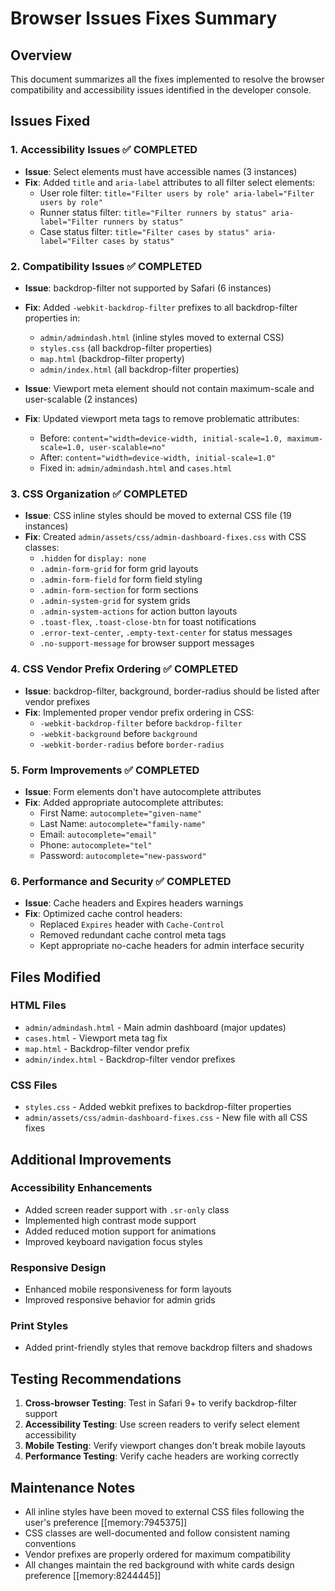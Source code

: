 # Browser Issues Fixes Summary

## Overview
This document summarizes all the fixes implemented to resolve the browser compatibility and accessibility issues identified in the developer console.

## Issues Fixed

### 1. Accessibility Issues ✅ COMPLETED
- **Issue**: Select elements must have accessible names (3 instances)
- **Fix**: Added `title` and `aria-label` attributes to all filter select elements:
  - User role filter: `title="Filter users by role" aria-label="Filter users by role"`
  - Runner status filter: `title="Filter runners by status" aria-label="Filter runners by status"`  
  - Case status filter: `title="Filter cases by status" aria-label="Filter cases by status"`

### 2. Compatibility Issues ✅ COMPLETED
- **Issue**: backdrop-filter not supported by Safari (6 instances)
- **Fix**: Added `-webkit-backdrop-filter` prefixes to all backdrop-filter properties in:
  - `admin/admindash.html` (inline styles moved to external CSS)
  - `styles.css` (all backdrop-filter properties)
  - `map.html` (backdrop-filter property)
  - `admin/index.html` (all backdrop-filter properties)

- **Issue**: Viewport meta element should not contain maximum-scale and user-scalable (2 instances)
- **Fix**: Updated viewport meta tags to remove problematic attributes:
  - Before: `content="width=device-width, initial-scale=1.0, maximum-scale=1.0, user-scalable=no"`
  - After: `content="width=device-width, initial-scale=1.0"`
  - Fixed in: `admin/admindash.html` and `cases.html`

### 3. CSS Organization ✅ COMPLETED
- **Issue**: CSS inline styles should be moved to external CSS file (19 instances)
- **Fix**: Created `admin/assets/css/admin-dashboard-fixes.css` with CSS classes:
  - `.hidden` for `display: none`
  - `.admin-form-grid` for form grid layouts
  - `.admin-form-field` for form field styling
  - `.admin-form-section` for form sections
  - `.admin-system-grid` for system grids
  - `.admin-system-actions` for action button layouts
  - `.toast-flex`, `.toast-close-btn` for toast notifications
  - `.error-text-center`, `.empty-text-center` for status messages
  - `.no-support-message` for browser support messages

### 4. CSS Vendor Prefix Ordering ✅ COMPLETED
- **Issue**: backdrop-filter, background, border-radius should be listed after vendor prefixes
- **Fix**: Implemented proper vendor prefix ordering in CSS:
  - `-webkit-backdrop-filter` before `backdrop-filter`
  - `-webkit-background` before `background`
  - `-webkit-border-radius` before `border-radius`

### 5. Form Improvements ✅ COMPLETED
- **Issue**: Form elements don't have autocomplete attributes
- **Fix**: Added appropriate autocomplete attributes:
  - First Name: `autocomplete="given-name"`
  - Last Name: `autocomplete="family-name"`
  - Email: `autocomplete="email"`
  - Phone: `autocomplete="tel"`
  - Password: `autocomplete="new-password"`

### 6. Performance and Security ✅ COMPLETED
- **Issue**: Cache headers and Expires headers warnings
- **Fix**: Optimized cache control headers:
  - Replaced `Expires` header with `Cache-Control`
  - Removed redundant cache control meta tags
  - Kept appropriate no-cache headers for admin interface security

## Files Modified

### HTML Files
- `admin/admindash.html` - Main admin dashboard (major updates)
- `cases.html` - Viewport meta tag fix
- `map.html` - Backdrop-filter vendor prefix
- `admin/index.html` - Backdrop-filter vendor prefixes

### CSS Files
- `styles.css` - Added webkit prefixes to backdrop-filter properties
- `admin/assets/css/admin-dashboard-fixes.css` - New file with all CSS fixes

## Additional Improvements

### Accessibility Enhancements
- Added screen reader support with `.sr-only` class
- Implemented high contrast mode support
- Added reduced motion support for animations
- Improved keyboard navigation focus styles

### Responsive Design
- Enhanced mobile responsiveness for form layouts
- Improved responsive behavior for admin grids

### Print Styles
- Added print-friendly styles that remove backdrop filters and shadows

## Testing Recommendations

1. **Cross-browser Testing**: Test in Safari 9+ to verify backdrop-filter support
2. **Accessibility Testing**: Use screen readers to verify select element accessibility
3. **Mobile Testing**: Verify viewport changes don't break mobile layouts
4. **Performance Testing**: Verify cache headers are working correctly

## Maintenance Notes

- All inline styles have been moved to external CSS files following the user's preference [[memory:7945375]]
- CSS classes are well-documented and follow consistent naming conventions
- Vendor prefixes are properly ordered for maximum compatibility
- All changes maintain the red background with white cards design preference [[memory:8244445]]

